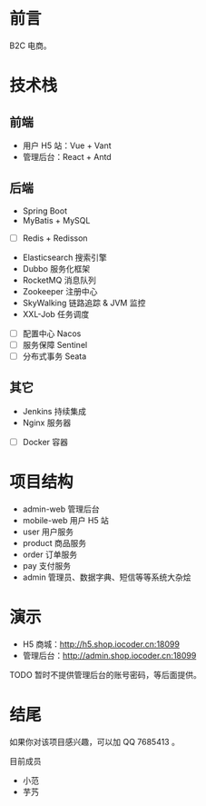 # 前言

B2C 电商。

# 技术栈

## 前端

* 用户 H5 站：Vue + Vant
* 管理后台：React + Antd

## 后端

* Spring Boot
* MyBatis + MySQL
* [ ] Redis + Redisson
* Elasticsearch 搜索引擎
* Dubbo 服务化框架
* RocketMQ 消息队列
* Zookeeper 注册中心
* SkyWalking 链路追踪 & JVM 监控
* XXL-Job 任务调度
* [ ] 配置中心 Nacos
* [ ] 服务保障 Sentinel
* [ ] 分布式事务 Seata

## 其它

* Jenkins 持续集成
* Nginx 服务器
* [ ] Docker 容器

# 项目结构

* admin-web 管理后台
* mobile-web 用户 H5 站
* user 用户服务
* product 商品服务
* order 订单服务
* pay 支付服务
* admin 管理员、数据字典、短信等等系统大杂烩

# 演示

* H5 商城：http://h5.shop.iocoder.cn:18099
* 管理后台：http://admin.shop.iocoder.cn:18099

TODO 暂时不提供管理后台的账号密码，等后面提供。

# 结尾

如果你对该项目感兴趣，可以加 QQ 7685413 。

目前成员

* 小范
* 芋艿
